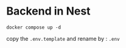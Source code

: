 
# Backend in Nest

```
docker compose up -d
```

copy the ```.env.template```  and rename by : ```.env```